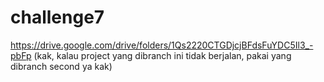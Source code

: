 # challenge7

https://drive.google.com/drive/folders/1Qs2220CTGDjcjBFdsFuYDC5Il3_-pbFp
(kak, kalau project yang dibranch ini tidak berjalan, pakai yang dibranch second ya kak)
